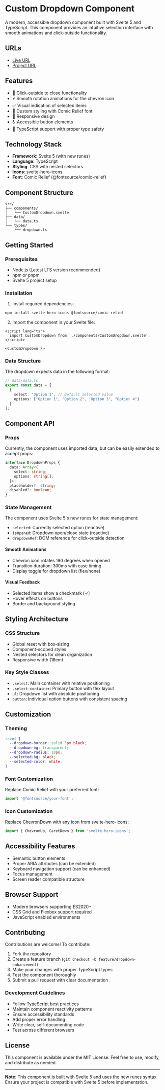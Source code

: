 # Custom Dropdown Component

A modern, accessible dropdown component built with Svelte 5 and TypeScript. This component provides an intuitive selection interface with smooth animations and click-outside functionality.

## URLs
- [Live URL](https://vercel.com/mrryt247s-projects/svelte-custom-dropdown/CRuNaU6PHBQa7n7YgWXB6PAhpipg)
- [Project URL](https://roadmap.sh/projects/custom-dropdown)


## Features

- 🎯 Click-outside to close functionality
- ⚡ Smooth rotation animations for the chevron icon
- ✅ Visual indication of selected items
- 🎨 Custom styling with Comic Relief font
- 📱 Responsive design
- ♿ Accessible button elements
- 🔧 TypeScript support with proper type safety

## Technology Stack

- **Framework**: Svelte 5 (with new runes)
- **Language**: TypeScript
- **Styling**: CSS with nested selectors
- **Icons**: svelte-hero-icons
- **Font**: Comic Relief (@fontsource/comic-relief)

## Component Structure

```
src/
├── components/
│   └── CustomDropdown.svelte
├── data/
│   └── data.ts
└── types/
    └── dropdown.ts
```

## Getting Started

### Prerequisites

- Node.js (Latest LTS version recommended)
- npm or pnpm
- Svelte 5 project setup

### Installation

1. Install required dependencies:
```bash
npm install svelte-hero-icons @fontsource/comic-relief
```

2. Import the component in your Svelte file:
```svelte
<script lang="ts">
  import CustomDropdown from './components/CustomDropdown.svelte';
</script>

<CustomDropdown />
```

### Data Structure

The dropdown expects data in the following format:

```typescript
// data/data.ts
export const data = [
  {
    select: "Option 1", // Default selected value
    options: ["Option 1", "Option 2", "Option 3", "Option 4"]
  }
];
```

## Component API

### Props
Currently, the component uses imported data, but can be easily extended to accept props:

```typescript
interface DropdownProps {
  data: Array<{
    select: string;
    options: string[];
  }>;
  placeholder?: string;
  disabled?: boolean;
}
```

### State Management

The component uses Svelte 5's new runes for state management:

- `selected`: Currently selected option (reactive)
- `isOpened`: Dropdown open/close state (reactive)
- `dropdownRef`: DOM reference for click-outside detection

#### Smooth Animations
- Chevron icon rotates 180 degrees when opened
- Transition duration: 300ms with ease timing
- Display toggle for dropdown list (flex/none)

#### Visual Feedback
- Selected items show a checkmark (✓)
- Hover effects on buttons
- Border and background styling

## Styling Architecture

### CSS Structure
- Global reset with box-sizing
- Component-scoped styles
- Nested selectors for clean organization
- Responsive width (18em)

### Key Style Classes
- `.select`: Main container with relative positioning
- `.select-container`: Primary button with flex layout
- `ul`: Dropdown list with absolute positioning
- `button`: Individual option buttons with consistent spacing

## Customization

### Theming
```css
:root {
  --dropdown-border: solid 3px black;
  --dropdown-bg: transparent;
  --dropdown-radius: 10px;
  --selected-bg: black;
  --selected-color: white;
}
```

### Font Customization
Replace Comic Relief with your preferred font:
```typescript
import '@fontsource/your-font';
```

### Icon Customization
Replace ChevronDown with any icon from svelte-hero-icons:
```typescript
import { ChevronUp, CaretDown } from 'svelte-hero-icons';
```

## Accessibility Features

- Semantic button elements
- Proper ARIA attributes (can be extended)
- Keyboard navigation support (can be enhanced)
- Focus management
- Screen reader compatible structure

## Browser Support

- Modern browsers supporting ES2020+
- CSS Grid and Flexbox support required
- JavaScript enabled environments

## Contributing

Contributions are welcome! To contribute:

1. Fork the repository
2. Create a feature branch (`git checkout -b feature/dropdown-enhancement`)
3. Make your changes with proper TypeScript types
4. Test the component thoroughly
5. Submit a pull request with clear documentation

### Development Guidelines

- Follow TypeScript best practices
- Maintain component reactivity patterns
- Ensure accessibility standards
- Add proper error handling
- Write clear, self-documenting code
- Test across different browsers

## License

This component is available under the MIT License. Feel free to use, modify, and distribute as needed.

---

**Note**: This component is built with Svelte 5 and uses the new runes syntax. Ensure your project is compatible with Svelte 5 before implementation.
